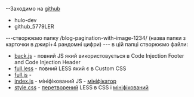 

--Заходимо на [github](https://github.com/theghostco/ghost/tree/main/assets/)
- hulo-dev
- github_5779LER

---створюємо папку /blog-pagination-with-image-1234/ (назва папки з карточки в джирі+4 рандомні цифри)
--- в цій папці створюємо файли:

- [back.js](./back.js.txt) - повний JS який використовується в Code Injection Footer and Code Injection Header
- [full.less](./full.less.txt) - повний LESS який є в Custom CSS
- [full.js](./full.js.txt) -
- [index.js](./index.js.txt) - мініфікований JS - [мініфікатор](https://www.toptal.com/developers/javascript-minifier)
- [style.css](./style.css.txt) - [перетворений](https://jsonformatter.org/less-to-css) LESS в CSS і [мініфікований](https://www.toptal.com/developers/cssminifier) 


 